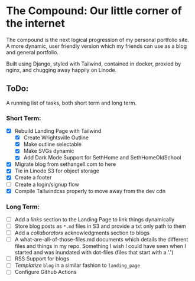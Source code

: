 # The Compound: Our little corner of the internet
The compound is the next logical progression of my personal
portfolio site. A more dynamic, user friendly version which
my friends can use as a blog and general portfolio. 

Built using Django, styled with Tailwind, contained in docker, proxied by nginx, and chugging away happily on Linode. 

## ToDo:
A running list of tasks, both short term and long term.

### Short Term:
- [x] Rebuild Landing Page with Tailwind
    - [x] Create Wrightsville Outline
    - [x] Make outline selectable
    - [x] Make SVGs dynamic
    - [x] Add Dark Mode Support for SethHome and SethHomeOldSchool
- [x] Migrate blog from sethangell.com to here
- [x] Tie in Linode S3 for object storage
- [x] Create a footer
- [ ] Create a login/signup flow
- [x] Compile Tailwindcss properly to move away from the dev cdn

### Long Term:
- [ ] Add a _links_ section to the Landing Page to link things dynamically
- [ ] Store blog posts as `*.md` files in S3 and provide a txt only path to them
- [ ] Add a _collaborators_ acknowledgments section to blogs
- [ ] A what-are-all-of-those-files.md documents which details the different files and things in my repo. Something I wish I could have seen when I started and was inundated with dot-files (files that start with a '.')
- [ ] RSS Support for blogs
- [ ] _Templatize_ `blog` in a similar fashion to `landing_page`
- [ ] Configure Github Actions
